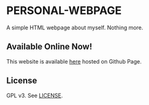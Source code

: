 # PERSONAL-WEBPAGE

A simple HTML webpage about myself. Nothing more.

## Available Online Now!

This website is available [here](https://acken2.github.io/personal-webpage/) hosted on Github Page.

## License

GPL v3. See [LICENSE](LICENSE).